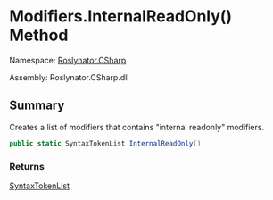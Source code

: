 # Modifiers\.InternalReadOnly\(\) Method

Namespace: [Roslynator.CSharp](../../README.md)

Assembly: Roslynator\.CSharp\.dll

## Summary

Creates a list of modifiers that contains "internal readonly" modifiers\.

```csharp
public static SyntaxTokenList InternalReadOnly()
```

### Returns

[SyntaxTokenList](https://docs.microsoft.com/en-us/dotnet/api/microsoft.codeanalysis.syntaxtokenlist)




